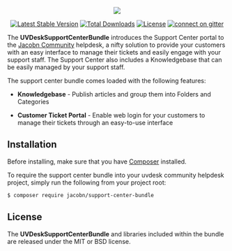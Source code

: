 <p align="center"><a href="https://www.uvdesk.com/en/" target="_blank">
    <img src="https://s3-ap-southeast-1.amazonaws.com/cdn.uvdesk.com/jacobn/bundles/webkuldefault/images/uvdesk-wide.svg">
</a></p>

<p align="center">
    <a href="https://packagist.org/packages/jacobn/support-center-bundle"><img src="https://poser.pugx.org/jacobn/support-center-bundle/v/stable.svg" alt="Latest Stable Version"></a>
    <a href="https://packagist.org/packages/jacobn/support-center-bundle"><img src="https://poser.pugx.org/jacobn/support-center-bundle/d/total.svg" alt="Total Downloads"></a>
    <a href="https://packagist.org/packages/jacobn/support-center-bundle"><img src="https://poser.pugx.org/jacobn/support-center-bundle/license.svg" alt="License"></a>
    <a href="https://gitter.im/jacobn/support-center-bundle"><img src="https://badges.gitter.im/jacobn/support-center-bundle.svg" alt="connect on gitter"></a>
</p>

The **UVDeskSupportCenterBundle** introduces the Support Center portal to the [Jacobn Community][1] helpdesk, a nifty solution to provide your customers with an easy interface to manage their tickets and easily engage with your support staff. The Support Center also includes a Knowledgebase that can be easily managed by your support staff.

The support center bundle comes loaded with the following features:

  * **Knowledgebase** - Publish articles and group them into Folders and Categories

  * **Customer Ticket Portal** - Enable web login for your customers to manage their tickets through an easy-to-use interface

Installation
--------------

Before installing, make sure that you have [Composer][2] installed.

To require the support center bundle into your uvdesk community helpdesk project, simply run the following from your project root:

```bash
$ composer require jacobn/support-center-bundle
```

License
--------------

The **UVDeskSupportCenterBundle** and libraries included within the bundle are released under the MIT or BSD license.

[1]: https://www.uvdesk.com/
[2]: https://getcomposer.org/